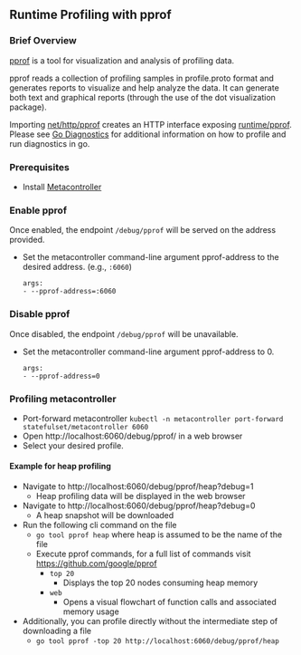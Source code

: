 ## Runtime Profiling with pprof

### Brief Overview
[pprof](https://github.com/google/pprof) is a tool for visualization and analysis of profiling data.

pprof reads a collection of profiling samples in profile.proto format and generates reports to visualize and help analyze the data. It can generate both text and graphical reports (through the use of the dot visualization package).

Importing [net/http/pprof](https://pkg.go.dev/net/http/pprof) creates an HTTP interface exposing [runtime/pprof](https://pkg.go.dev/runtime/pprof).
Please see [Go Diagnostics](https://golang.org/doc/diagnostics) for additional information on how to profile and run diagnostics in go.

### Prerequisites

* Install [Metacontroller](https://github.com/metacontroller/metacontroller)

### Enable pprof
Once enabled, the endpoint `/debug/pprof` will be served on the address provided.
- Set the metacontroller command-line argument pprof-address to the desired address. (e.g., `:6060`)
  ```
  args:
  - --pprof-address=:6060
  ```

### Disable pprof
Once disabled, the endpoint `/debug/pprof` will be unavailable.
- Set the metacontroller command-line argument pprof-address to 0.
  ```
  args:
  - --pprof-address=0
  ```

### Profiling metacontroller
- Port-forward metacontroller `kubectl -n metacontroller port-forward statefulset/metacontroller 6060`
- Open http://localhost:6060/debug/pprof/ in a web browser
- Select your desired profile.

#### Example for heap profiling
- Navigate to http://localhost:6060/debug/pprof/heap?debug=1
  - Heap profiling data will be displayed in the web browser
- Navigate to http://localhost:6060/debug/pprof/heap?debug=0
  - A heap snapshot will be downloaded
- Run the following cli command on the file
  - `go tool pprof heap` where heap is assumed to be the name of the file
  - Execute pprof commands, for a full list of commands visit https://github.com/google/pprof
    - `top 20`
      - Displays the top 20 nodes consuming heap memory
    - `web`
      - Opens a visual flowchart of function calls and associated memory usage
- Additionally, you can profile directly without the intermediate step of downloading a file
  - `go tool pprof -top 20 http://localhost:6060/debug/pprof/heap`